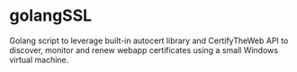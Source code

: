 # golangSSL
Golang script to leverage built-in autocert library and CertifyTheWeb API to discover, monitor and renew webapp certificates using a small Windows virtual machine.
